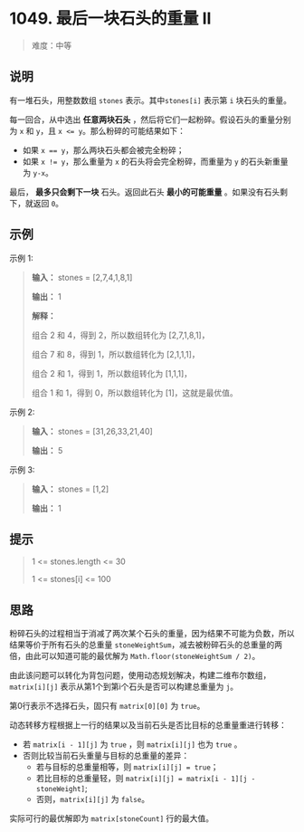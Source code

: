 # 1049. 最后一块石头的重量 II

> 难度：中等

## 说明

有一堆石头，用整数数组 `stones` 表示。其中`stones[i]` 表示第 `i` 块石头的重量。

每一回合，从中选出 **任意两块石头** ，然后将它们一起粉碎。假设石头的重量分别为 `x` 和 `y`，且 `x <= y`。那么粉碎的可能结果如下：

* 如果 `x == y`，那么两块石头都会被完全粉碎；
* 如果 `x != y`，那么重量为 `x` 的石头将会完全粉碎，而重量为 `y` 的石头新重量为 `y-x`。

最后， **最多只会剩下一块** 石头。返回此石头 **最小的可能重量** 。如果没有石头剩下，就返回 `0`。

## 示例

示例 1:

> **输入：** stones = [2,7,4,1,8,1]
> 
> **输出：** 1
> 
> **解释：**
> 
> 组合 2 和 4，得到 2，所以数组转化为 [2,7,1,8,1]，
> 
> 组合 7 和 8，得到 1，所以数组转化为 [2,1,1,1]，
> 
> 组合 2 和 1，得到 1，所以数组转化为 [1,1,1]，
> 
> 组合 1 和 1，得到 0，所以数组转化为 [1]，这就是最优值。

示例 2:

> **输入：** stones = [31,26,33,21,40]
> 
> **输出：** 5

示例 3:

> **输入：** stones = [1,2]
> 
> **输出：** 1

## 提示

> 1 <= stones.length <= 30
> 
> 1 <= stones[i] <= 100

## 思路

粉碎石头的过程相当于消减了两次某个石头的重量，因为结果不可能为负数，所以结果等价于所有石头的总重量 `stoneWeightSum`，减去被粉碎石头的总重量的两倍，由此可以知道可能的最优解为 `Math.floor(stoneWeightSum / 2)`。

由此该问题可以转化为背包问题，使用动态规划解决，构建二维布尔数组，`matrix[i][j]` 表示从第1个到第i个石头是否可以构建总重量为 `j`。

第0行表示不选择石头，固只有 `matrix[0][0]` 为 `true`。

动态转移方程根据上一行的结果以及当前石头是否比目标的总重量重进行转移：

* 若 `matrix[i - 1][j]` 为 `true` ，则 `matrix[i][j]` 也为 `true` 。
* 否则比较当前石头重量与目标的总重量的差异：
    * 若与目标的总重量相等，则 `matrix[i][j] = true`；
    * 若比目标的总重量轻，则 `matrix[i][j] = matrix[i - 1][j - stoneWeight]`;
    * 否则，`matrix[i][j]` 为 `false`。

实际可行的最优解即为 `matrix[stoneCount]` 行的最大值。
